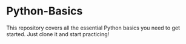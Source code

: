 # Python-Basics
This repository covers all the essential Python basics you need to get started. Just clone it and start practicing!
